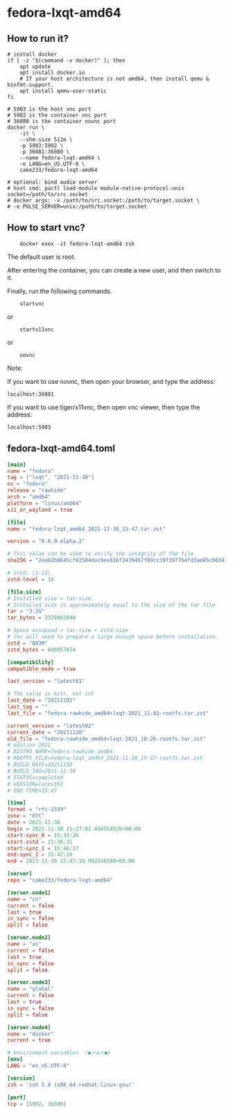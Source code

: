 # fedora-lxqt-amd64

## How to run it?

```shell
# install docker
if [ -z "$(command -v docker)" ]; then
    apt update
    apt install docker.io
    # If your host architecture is not amd64, then install qemu & binfmt-support.
    apt install qemu-user-static
fi

# 5903 is the host vnc port
# 5902 is the container vnc port
# 36080 is the container novnc port
docker run \
    -it \
    --shm-size 512m \
    -p 5903:5902 \
    -p 36081:36080 \
    --name fedora-lxqt-amd64 \
    -e LANG=en_US.UTF-8 \
    cake233/fedora-lxqt-amd64

# optional: bind audio server
# host cmd: pactl load-module module-native-protocol-unix socket=/path/to/src.socket
# docker args: -v /path/to/src.socket:/path/to/target.socket \
# -e PULSE_SERVER=unix:/path/to/target.socket

```

## How to start vnc?

```shell
    docker exex -it fedora-lxqt-amd64 zsh
```

The default user is root.

After entering the container, you can create a new user, and then switch to it.

Finally, run the following commands.

```shell
    startvnc
```

or

```shell
    startx11vnc
```

or

```shell
    novnc
```

Note:

If you want to use novnc, then open your browser, and type the address:

```
localhost:36081
```

If you want to use tiger/x11vnc, then open vnc viewer, then type the address:

```
localhost:5903
```

## fedora-lxqt-amd64.toml

```toml
[main]
name = "fedora"
tag = ["lxqt", "2021-11-30"]
os = "fedora"
release = "rawhide"
arch = "amd64"
platform = "linux/amd64"
x11_or_wayland = true

[file]
name = "fedora-lxqt_amd64_2021-11-30_15-47.tar.zst"

version = "0.0.0-alpha.2"

# This value can be used to verify the integrity of the file
sha256 = "2ea82b0645cf82504dec9ee616f2439457f89cc3973977b4fd3ae85c00341592"

# zstd: [1-22]
zstd-level = 18

[file.size]
# Installed size ≈ tar-size
# Installed size is approximately equal to the size of the tar file
tar = "3.2G"
tar_bytes = 3328803840

# Space occupied ≈ tar-size + zstd-size
# You will need to prepare a large enough space before installation.
zstd = "803M"
zstd_bytes = 840957654

[compatibility]
compatible_mode = true

last_version = "latest01"

# The value is &str, not int
last_date = "20211102"
last_tag = ""
last_file = "fedora-rawhide_amd64+lxqt-2021_11-02-rootfs.tar.zst"

current_version = "latest02"
current_date = "20211130"
old_file = "fedora-rawhide_amd64+lxqt-2021_10-26-rootfs.tar.zst"
# edition 2021
# DISTRO_NAME=fedora-rawhide_amd64
# ROOTFS_FILE=fedora-lxqt_amd64_2021-11-30_15-47-rootfs.tar.zst
# BUILD_DATE=20211130
# BUILD_TAG=2021-11-30
# STATUS=completed
# VERSION=latest02
# END_TIME=15:47

[time]
format = "rfc-3339"
zone = "UTC"
date = 2021-11-30
begin = 2021-11-30 15:27:02.494554526+00:00
start-sync_0 = 15:33:26
start-zstd = 15:36:15
start-sync_1 = 15:46:17
end-sync_1 = 15:47:19
end = 2021-11-30 15:47:19.992246598+00:00

[server]
repo = "cake233/fedora-lxqt-amd64"

[server.node1]
name = "cn"
current = false
last = true
in_sync = false
split = false

[server.node2]
name = "us"
current = false
last = true
in_sync = false
split = false

[server.node3]
name = "global"
current = false
last = true
in_sync = false
split = false

[server.node4]
name = "docker"
current = true

# Environment variables  (●＞ω＜●)
[env]
LANG = "en_US.UTF-8"

[version]
zsh = 'zsh 5.8 (x86_64-redhat-linux-gnu)'

[port]
tcp = [5902, 36080]
```
